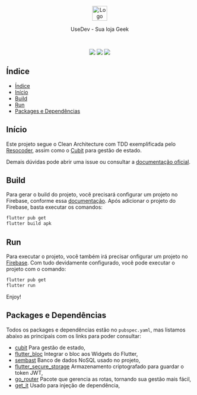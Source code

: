 <p align="center">
  <a href="https://www.figma.com/design/HrwUyyHR6iM8WX1soNgI1q/Teste-Mobile">
    <img src="https://iili.io/dLYYy7V.png" alt="Logo" height=40>
  </a>
 <p align="center">
   UseDev - Sua loja Geek
    </p>
   <br>
    <p align="center">
      <img src="https://img.shields.io/badge/flutter-3.24.3-blue" />
      <img src="https://img.shields.io/badge/dart-%3E=3.4.4%20%3C4.0.0-blue" />
      <img src="https://img.shields.io/endpoint.svg?url=https%3A%2F%2Factions-badge.atrox.dev%2Fatrox%2Fsync-dotenv%2Fbadge" />
    </p>

## Índice

- [Índice](#índice)
- [Início](#início)
- [Build](#build)
- [Run](#Run)
- [Packages e Dependências](#packages-e-dependências)

## Início
Este projeto segue o Clean Architecture com TDD exemplificada pelo [Resocoder](https://resocoder.com/flutter-clean-architecture-tdd/), assim como o [Cubit](https://bloclibrary.dev/) para gestão de estado.

Demais dúvidas pode abrir uma issue ou consultar a [documentação oficial](https://flutter.io/docs/get-started/install).

## Build
Para gerar o build do projeto, você precisará configurar um projeto no Firebase, conforme essa [documentação](https://firebase.google.com/docs/flutter/setup?hl=pt-br&platform=android).
Após adicionar o projeto do Firebase, basta executar os comandos:
```bash
flutter pub get
flutter build apk
```

## Run
Para executar o projeto, você também irá precisar onfigurar um projeto no [Firebase](https://firebase.google.com/docs/flutter/setup?hl=pt-br&platform=android).
Com tudo devidamente configurado, você pode executar o projeto com o comando:

```bash
flutter pub get
flutter run
```
Enjoy!

## Packages e Dependências

Todos os packages e dependências estão no `pubspec.yaml`, mas listamos abaixo as principais com os links para poder consultar:

* [cubit](https://pub.dev/packages/bloc) Para gestão de estado,
* [flutter_bloc](https://pub.dev/packages/flutter_bloc) Integrar o bloc aos Widgets do Flutter,
* [sembast](https://pub.dev/packages/sembast) Banco de dados NoSQL usado no projeto,
* [flutter_secure_storage](https://pub.dev/packages/flutter_secure_storage) Armazenamento criptografado para guardar o token JWT,
* [go_router](https://pub.dev/packages/go_router) Pacote que gerencia as rotas, tornando sua gestão mais fácil,
* [get_it](https://pub.dev/packages/get_it) Usado para injeção de dependência,
